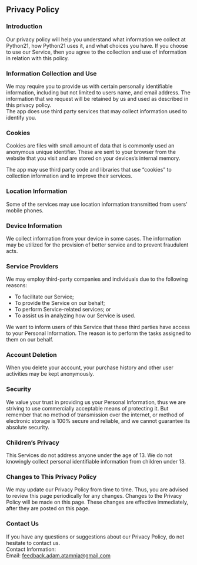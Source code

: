 Privacy Policy  
----------------

### Introduction  
Our privacy policy will help you understand what information we collect at Python21, how Python21 uses it, and what choices you have.
If you choose to use our Service, then you agree to the collection and use of information in relation with this policy.

### Information Collection and Use  
We may require you to provide us with certain personally identifiable information, including but not limited to users name, and email address. The information that we request will be retained by us and used as described in this privacy policy.  
The app does use third party services that may collect information used to identify you. 

### Cookies  
Cookies are files with small amount of data that is commonly used an anonymous unique identifier. These are sent to your browser from the website that you visit and are stored on your devices’s internal memory.  

The app may use third party code and libraries that use “cookies” to collection information and to improve their services.  

### Location Information  
Some of the services may use location information transmitted from users' mobile phones.

### Device Information  
We collect information from your device in some cases. The information may be utilized for the provision of better service and to prevent fraudulent acts.

### Service Providers  
We may employ third-party companies and individuals due to the following reasons:  
* To facilitate our Service;
* To provide the Service on our behalf;
* To perform Service-related services; or
* To assist us in analyzing how our Service is used.  

We want to inform users of this Service that these third parties have access to your Personal Information. The reason is to perform the tasks assigned to them on our behalf.

### Account Deletion
When you delete your account, your purchase history and other user activities may be kept anonymously.

### Security  
We value your trust in providing us your Personal Information, thus we are striving to use commercially acceptable means of protecting it. But remember that no method of transmission over  the internet, or method of electronic storage is 100% secure and reliable, and we cannot guarantee its absolute security.  

### Children’s Privacy  
This Services do not address anyone under the age of 13. We do not knowingly collect personal identifiable information from children under 13.  

### Changes to This Privacy Policy  
We may update our Privacy Policy from time to time. Thus, you are advised to review this page periodically for any changes. Changes to the Privacy Policy will be made on this page. These changes are effective immediately, after they are posted on this page.  

### Contact Us  
If you have any questions or suggestions about our Privacy Policy, do not hesitate to contact us.  
Contact Information:  
Email: feedback.adam.atamnia@gmail.com 
